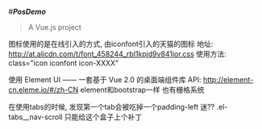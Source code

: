 #___PosDemo___

> A Vue.js project

图标使用的是在线引入的方式, 由iconfont引入的天猫的图标
地址: http://at.alicdn.com/t/font_458244_rbl1kpjd9v841jor.css
使用方法: class="icon iconfont icon-XXXX"
  
使用 Element UI —— 一套基于 Vue 2.0 的桌面端组件库
API: http://element-cn.eleme.io/#/zh-CN
element和bootstrap一样 也有栅格系统
  
在使用tabs的时候, 发现第一个tab会被吃掉一个padding-left 迷??
.el-tabs__nav-scroll 只能给这个盒子上个补丁

